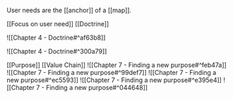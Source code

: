 User needs are the [[anchor]] of a [[map]]. 

[[Focus on user need]] [[Doctrine]]

![[Chapter 4 - Doctrine#^af63b8]]

![[Chapter 4 - Doctrine#^300a79]]


[[Purpose]] [[Value Chain]]
![[Chapter 7 - Finding a new purpose#^feb47a]]
![[Chapter 7 - Finding a new purpose#^99def7]]
![[Chapter 7 - Finding a new purpose#^ec5593]]
![[Chapter 7 - Finding a new purpose#^e395e4]]
![[Chapter 7 - Finding a new purpose#^044648]]
